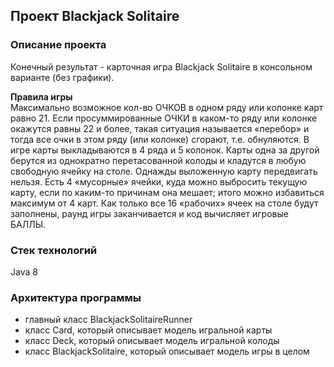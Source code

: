 ## Проект Blackjack Solitaire ##

### Описание проекта ### 
Конечный результат - карточная игра Blackjack Solitaire в консольном варианте (без графики).  

**Правила игры**  
Максимально возможное кол-во ОЧКОВ в одном ряду или колонке карт равно 21. Если просуммированные ОЧКИ в каком-то ряду или колонке окажутся равны 22 и более, такая
ситуация называется «перебор» и тогда все очки в этом ряду (или колонке) сгорают, т.е. обнуляются. В игре карты выкладываются в 4 ряда и 5 колонок. Карты одна за другой берутся из однократно перетасованной колоды и кладутся в любую свободную ячейку на столе.
Однажды выложенную карту передвигать нельзя. Есть 4 «мусорные» ячейки, куда можно выбросить текущую карту, если по каким-то причинам она мешает; итого можно избавиться максимум от 4 карт. Как только все 16 «рабочих» ячеек на столе будут заполнены, раунд игры заканчивается и код вычисляет игровые БАЛЛЫ.
### Стек технологий ###
Java 8
### Архитектура программы ###
+ главный класс BlackjackSolitaireRunner
+ класс Card, который описывает модель игральной карты
+ класс Deck, который описывает модель игральной колоды
+ класс BlackjackSolitaire, который описывает модель игры в целом

